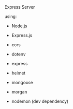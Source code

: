 Express Server

using:

- Node.js
- Express.js
- cors
- dotenv
- express
- helmet
- mongoose
- morgan

- nodemon (dev dependency)


